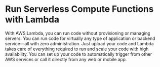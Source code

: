 # Run Serverless Compute Functions with Lambda<a name="lambda"></a>

With AWS Lambda, you can run code without provisioning or managing servers\. You can run code for virtually any type of application or backend service—all with zero administration\. Just upload your code and Lambda takes care of everything required to run and scale your code with high availability\. You can set up your code to automatically trigger from other AWS services or call it directly from any web or mobile app\.
